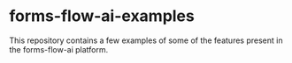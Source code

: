 # forms-flow-ai-examples
This repository contains a few examples of some of the features present in the forms-flow-ai platform.
